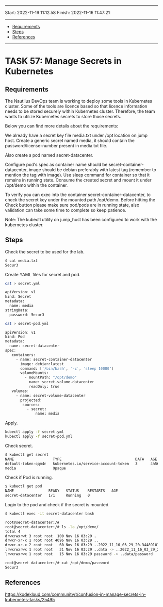 
------------------------------

Start: 		2022-11-16 11:12:58 
Finish:	  2022-11-16 11:47:21

------------------------------

- [Requirements](#requirements)
- [Steps](#steps)
- [References](#references)

------------------------------

# TASK 57: Manage Secrets in Kubernetes

## Requirements

The Nautilus DevOps team is working to deploy some tools in Kubernetes cluster. 
Some of the tools are licence based so that licence information needs to be stored 
securely within Kubernetes cluster. Therefore, the team wants to utilize Kubernetes 
secrets to store those secrets. 

Below you can find more details about the requirements:

We already have a secret key file media.txt under /opt location on jump host. 
Create a generic secret named media, it should contain the password/license-number 
present in media.txt file.

Also create a pod named secret-datacenter.

Configure pod's spec as container name should be secret-container-datacenter, 
image should be debian preferably with latest tag (remember to mention the tag with image). 
Use sleep command for container so that it remains in running state. 
Consume the created secret and mount it under /opt/demo within the container.

To verify you can exec into the container secret-container-datacenter, 
to check the secret key under the mounted path /opt/demo. 
Before hitting the Check button please make sure pod/pods are in running state, 
also validation can take some time to complete so keep patience.

Note: The kubectl utility on jump_host has been configured to work with the kubernetes cluster.


## Steps

Check the secret to be used for the lab.

```bash
$ cat media.txt
5ecur3
```

Create  YAML files for secret and pod.

```bash
cat > secret.yml 

apiVersion: v1
kind: Secret
metadata:
  name: media
stringData:
  password: 5ecur3
```

```bash
cat > secret-pod.yml

apiVersion: v1
kind: Pod
metadata:
  name: secret-datacenter
spec:
   containers:
     - name: secret-container-datacenter
       image: debian:latest
       command: ['/bin/bash', '-c', 'sleep 10000']
       volumeMounts:
         - mountPath: "/opt/demo"
           name: secret-volume-datacenter
           readOnly: true
   volumes:
     - name: secret-volume-datacenter
       projected:
        sources:
          - secret:
              name: media 
```

Apply.

```bash
kubectl apply -f secret.yml  
kubectl apply -f secret-pod.yml
```

Check secret.

```bash
$ kubectl get secret
NAME                  TYPE                                  DATA   AGE
default-token-qqm4n   kubernetes.io/service-account-token   3      4h56m
media                 Opaque        
```

Check if Pod is running.

```bash
$ kubectl get pod
NAME                READY   STATUS    RESTARTS   AGE
secret-datacenter   1/1     Running   0      
```

Login to the pod and check if the secret is mounted.

```bash
$ kubectl exec -it secret-datacenter bash

root@secret-datacenter:/#
root@secret-datacenter:/# ls -la /opt/demo/
total 4
drwxrwxrwt 3 root root  100 Nov 16 03:29 .
drwxr-xr-x 1 root root 4096 Nov 16 03:29 ..
drwxr-xr-x 2 root root   60 Nov 16 03:29 ..2022_11_16_03_29_20.344891012
lrwxrwxrwx 1 root root   31 Nov 16 03:29 ..data -> ..2022_11_16_03_29_20.344891012
lrwxrwxrwx 1 root root   15 Nov 16 03:29 password -> ..data/password

root@secret-datacenter:/# cat /opt/demo/password 
5ecur3
```


## References

https://kodekloud.com/community/t/confusion-in-manage-secrets-in-kubernetes-tasks/25495

